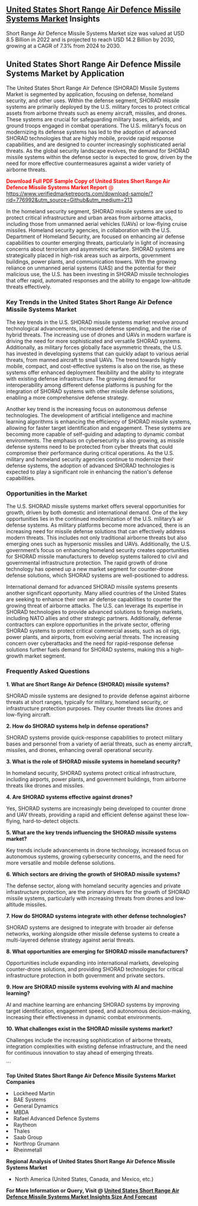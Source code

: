 <h2><a href="https://www.verifiedmarketreports.com/download-sample/?rid=776992&amp;utm_source=Github&amp;utm_medium=213" target="_blank">United States Short Range Air Defence Missile Systems Market</a> Insights</h2><p>Short Range Air Defence Missile Systems Market size was valued at USD 8.5 Billion in 2022 and is projected to reach USD 14.2 Billion by 2030, growing at a CAGR of 7.3% from 2024 to 2030.</p><p><h2>United States Short Range Air Defence Missile Systems Market by Application</h2><p>The United States Short Range Air Defence (SHORAD) Missile Systems Market is segmented by application, focusing on defense, homeland security, and other uses. Within the defense segment, SHORAD missile systems are primarily deployed by the U.S. military forces to protect critical assets from airborne threats such as enemy aircraft, missiles, and drones. These systems are crucial for safeguarding military bases, airfields, and ground troops engaged in combat operations. The U.S. military’s focus on modernizing its defense systems has led to the adoption of advanced SHORAD technologies that are highly mobile, provide rapid response capabilities, and are designed to counter increasingly sophisticated aerial threats. As the global security landscape evolves, the demand for SHORAD missile systems within the defense sector is expected to grow, driven by the need for more effective countermeasures against a wider variety of airborne threats.</p><p><p><span class=""><span style="color: #ff0000;"><strong>Download Full PDF Sample Copy of United States Short Range Air Defence Missile Systems Market Report</strong> @ </span><a href="https://www.verifiedmarketreports.com/download-sample/?rid=776992&amp;utm_source=Github&amp;utm_medium=213" target="_blank">https://www.verifiedmarketreports.com/download-sample/?rid=776992&amp;utm_source=Github&amp;utm_medium=213</a></span></p></p><p>In the homeland security segment, SHORAD missile systems are used to protect critical infrastructure and urban areas from airborne attacks, including those from unmanned aerial vehicles (UAVs) or low-flying cruise missiles. Homeland security agencies, in collaboration with the U.S. Department of Homeland Security, are focused on enhancing air defense capabilities to counter emerging threats, particularly in light of increasing concerns about terrorism and asymmetric warfare. SHORAD systems are strategically placed in high-risk areas such as airports, government buildings, power plants, and communication towers. With the growing reliance on unmanned aerial systems (UAS) and the potential for their malicious use, the U.S. has been investing in SHORAD missile technologies that offer rapid, automated responses and the ability to engage low-altitude threats effectively.</p><h3>Key Trends in the United States Short Range Air Defence Missile Systems Market</h3><p>The key trends in the U.S. SHORAD missile systems market revolve around technological advancements, increased defense spending, and the rise of hybrid threats. The increasing use of drones and UAVs in modern warfare is driving the need for more sophisticated and versatile SHORAD systems. Additionally, as military forces globally face asymmetric threats, the U.S. has invested in developing systems that can quickly adapt to various aerial threats, from manned aircraft to small UAVs. The trend towards highly mobile, compact, and cost-effective systems is also on the rise, as these systems offer enhanced deployment flexibility and the ability to integrate with existing defense infrastructure. The growing demand for interoperability among different defense platforms is pushing for the integration of SHORAD systems with other missile defense solutions, enabling a more comprehensive defense strategy.</p><p>Another key trend is the increasing focus on autonomous defense technologies. The development of artificial intelligence and machine learning algorithms is enhancing the efficiency of SHORAD missile systems, allowing for faster target identification and engagement. These systems are becoming more capable of self-guiding and adapting to dynamic combat environments. The emphasis on cybersecurity is also growing, as missile defense systems need to be protected from cyber threats that could compromise their performance during critical operations. As the U.S. military and homeland security agencies continue to modernize their defense systems, the adoption of advanced SHORAD technologies is expected to play a significant role in enhancing the nation's defense capabilities.</p><h3>Opportunities in the Market</h3><p>The U.S. SHORAD missile systems market offers several opportunities for growth, driven by both domestic and international demand. One of the key opportunities lies in the continued modernization of the U.S. military’s air defense systems. As military platforms become more advanced, there is an increasing need for missile defense solutions that can effectively address modern threats. This includes not only traditional airborne threats but also emerging ones such as hypersonic missiles and UAVs. Additionally, the U.S. government’s focus on enhancing homeland security creates opportunities for SHORAD missile manufacturers to develop systems tailored to civil and governmental infrastructure protection. The rapid growth of drone technology has opened up a new market segment for counter-drone defense solutions, which SHORAD systems are well-positioned to address.<p>International demand for advanced SHORAD missile systems presents another significant opportunity. Many allied countries of the United States are seeking to enhance their own air defense capabilities to counter the growing threat of airborne attacks. The U.S. can leverage its expertise in SHORAD technologies to provide advanced solutions to foreign markets, including NATO allies and other strategic partners. Additionally, defense contractors can explore opportunities in the private sector, offering SHORAD systems to protect critical commercial assets, such as oil rigs, power plants, and airports, from evolving aerial threats. The increasing concern over cyberattacks and the need for rapid-response defense solutions further fuels demand for SHORAD systems, making this a high-growth market segment.</p><h3>Frequently Asked Questions</h3><p><strong>1. What are Short Range Air Defence (SHORAD) missile systems?</strong></p><p>SHORAD missile systems are designed to provide defense against airborne threats at short ranges, typically for military, homeland security, or infrastructure protection purposes. They counter threats like drones and low-flying aircraft.</p><p><strong>2. How do SHORAD systems help in defense operations?</strong></p><p>SHORAD systems provide quick-response capabilities to protect military bases and personnel from a variety of aerial threats, such as enemy aircraft, missiles, and drones, enhancing overall operational security.</p><p><strong>3. What is the role of SHORAD missile systems in homeland security?</strong></p><p>In homeland security, SHORAD systems protect critical infrastructure, including airports, power plants, and government buildings, from airborne threats like drones and missiles.</p><p><strong>4. Are SHORAD systems effective against drones?</strong></p><p>Yes, SHORAD systems are increasingly being developed to counter drone and UAV threats, providing a rapid and efficient defense against these low-flying, hard-to-detect objects.</p><p><strong>5. What are the key trends influencing the SHORAD missile systems market?</strong></p><p>Key trends include advancements in drone technology, increased focus on autonomous systems, growing cybersecurity concerns, and the need for more versatile and mobile defense solutions.</p><p><strong>6. Which sectors are driving the growth of SHORAD missile systems?</strong></p><p>The defense sector, along with homeland security agencies and private infrastructure protection, are the primary drivers for the growth of SHORAD missile systems, particularly with increasing threats from drones and low-altitude missiles.</p><p><strong>7. How do SHORAD systems integrate with other defense technologies?</strong></p><p>SHORAD systems are designed to integrate with broader air defense networks, working alongside other missile defense systems to create a multi-layered defense strategy against aerial threats.</p><p><strong>8. What opportunities are emerging for SHORAD missile manufacturers?</strong></p><p>Opportunities include expanding into international markets, developing counter-drone solutions, and providing SHORAD technologies for critical infrastructure protection in both government and private sectors.</p><p><strong>9. How are SHORAD missile systems evolving with AI and machine learning?</strong></p><p>AI and machine learning are enhancing SHORAD systems by improving target identification, engagement speed, and autonomous decision-making, increasing their effectiveness in dynamic combat environments.</p><p><strong>10. What challenges exist in the SHORAD missile systems market?</strong></p><p>Challenges include the increasing sophistication of airborne threats, integration complexities with existing defense infrastructure, and the need for continuous innovation to stay ahead of emerging threats.</p>```</p><p><strong>Top United States Short Range Air Defence Missile Systems Market Companies</strong></p><div data-test-id=""><p><li>Lockheed Martin</li><li> BAE Systems</li><li> General Dynamics</li><li> MBDA</li><li> Rafael Advanced Defence Systems</li><li> Raytheon</li><li> Thales</li><li> Saab Group</li><li> Northrop Grumann</li><li> Rheinmetall</li></p><div><strong>Regional Analysis of&nbsp;United States Short Range Air Defence Missile Systems Market</strong></div><ul><li dir="ltr"><p dir="ltr">North America&nbsp;(United States, Canada, and Mexico, etc.)</p></li></ul><p><strong>For More Information or Query, Visit @&nbsp;</strong><strong><a href="https://www.verifiedmarketreports.com/product/short-range-air-defence-missile-systems-market/?utm_source=Github&amp;utm_medium=213" target="_blank">United States Short Range Air Defence Missile Systems Market Insights Size And Forecast</a></strong></p></div>
